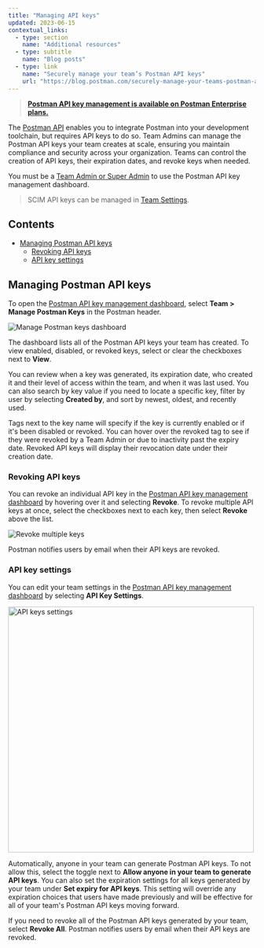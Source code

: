 ```yaml
---
title: "Managing API keys"
updated: 2023-06-15
contextual_links:
  - type: section
    name: "Additional resources"
  - type: subtitle
    name: "Blog posts"
  - type: link
    name: "Securely manage your team’s Postman API keys"
    url: "https://blog.postman.com/securely-manage-your-teams-postman-api-keys/"
---
```


> **[Postman API key management is available on Postman Enterprise plans.](https://www.postman.com/pricing)**

The [Postman API](/docs/developer/postman-api/intro-api/) enables you to integrate Postman into your development toolchain, but requires API keys to do so. Team Admins can manage the Postman API keys your team creates at scale, ensuring you maintain compliance and security across your organization. Teams can control the creation of API keys, their expiration dates, and revoke keys when needed.

You must be a [Team Admin or Super Admin](/docs/collaborating-in-postman/roles-and-permissions/#team-roles) to use the Postman API key management dashboard.

> SCIM API keys can be managed in [Team Settings](http://go.postman.co/settings/team/auth).

## Contents

* [Managing Postman API keys](#managing-postman-api-keys)
    * [Revoking API keys](#revoking-api-keys)
    * [API key settings](#api-key-settings)

## Managing Postman API keys

To open the [Postman API key management dashboard](http://go.postman.co/manage-postman-keys), select **Team > Manage Postman Keys** in the Postman header.

<img alt="Manage Postman keys dashboard" src="https://assets.postman.com/postman-docs/v10/manage-postman-api-keys-dashboard-v10.15.jpg"/>

The dashboard lists all of the Postman API keys your team has created. To view enabled, disabled, or revoked keys, select or clear the checkboxes next to **View**.

You can review when a key was generated, its expiration date, who created it and their level of access within the team, and when it was last used. You can also search by key value if you need to locate a specific key, filter by user by selecting **Created by**, and sort by newest, oldest, and recently used.

Tags next to the key name will specify if the key is currently enabled or if it's been disabled or revoked. You can hover over the revoked tag to see if they were revoked by a Team Admin or due to inactivity past the expiry date. Revoked API keys will display their revocation date under their creation date.

### Revoking API keys

You can revoke an individual API key in the [Postman API key management dashboard](http://go.postman.co/manage-postman-keys) by hovering over it and selecting **Revoke**. To revoke multiple API keys at once, select the checkboxes next to each key, then select **Revoke** above the list.

<img alt="Revoke multiple keys" src="https://assets.postman.com/postman-docs/v10/manage-postman-api-keys-revoke-v10.15.jpg"/>

Postman notifies users by email when their API keys are revoked.

### API key settings

You can edit your team settings in the [Postman API key management dashboard](http://go.postman.co/manage-postman-keys) by selecting **API Key Settings**.

<img alt="API keys settings" src="https://assets.postman.com/postman-docs/v10/manage-postman-api-keys-settings-v10.15.jpg" width="500px"/>

Automatically, anyone in your team can generate Postman API keys. To not allow this, select the toggle next to **Allow anyone in your team to generate API keys**. You can also set the expiration settings for all keys generated by your team under **Set expiry for API keys**. This setting will override any expiration choices that users have made previously and will be effective for all of your team's Postman API keys moving forward.

If you need to revoke all of the Postman API keys generated by your team, select **Revoke All**. Postman notifies users by email when their API keys are revoked.
